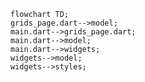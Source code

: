 <!---
Generated by https://github.com/polina-c/layerlens
Dependencies that create loop are markes with `!`.
-->

```mermaid
flowchart TD;
grids_page.dart-->model;
main.dart-->grids_page.dart;
main.dart-->model;
main.dart-->widgets;
widgets-->model;
widgets-->styles;
```

